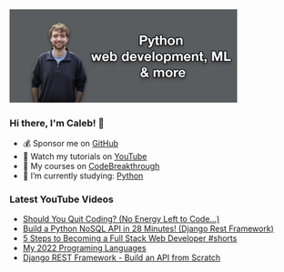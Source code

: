 <img src="github-cover-photo-my-face.jpg" width="400px" />

### Hi there, I'm Caleb! 🍛

- 💰 Sponsor me on [GitHub](https://github.com/sponsors/CalebCurry)
- 🎥 Watch my tutorials on [YouTube](https://www.youtube.com/calebthevideomaker2)
- 📗 My courses on [CodeBreakthrough](https://www.codebreakthrough.com)
- 🤔 I’m currently studying: [Python](https://www.youtube.com/watch?v=s3IvdkCq2_c&t=4254s)

### Latest YouTube Videos
<!-- YOUTUBE:START -->
- [Should You Quit Coding? &lpar;No Energy Left to Code...&rpar;](https://www.youtube.com/watch?v=fE3xUsF52WE)
- [Build a Python NoSQL API in 28 Minutes! &lpar;Django Rest Framework&rpar;](https://www.youtube.com/watch?v=Ob3j81-UV0c)
- [5 Steps to Becoming a Full Stack Web Developer #shorts](https://www.youtube.com/watch?v=N1o76M-f0fk)
- [My 2022 Programing Languages](https://www.youtube.com/watch?v=Vo73V7sZTNA)
- [Django REST Framework - Build an API from Scratch](https://www.youtube.com/watch?v=i5JykvxUk_A)
<!-- YOUTUBE:END -->
